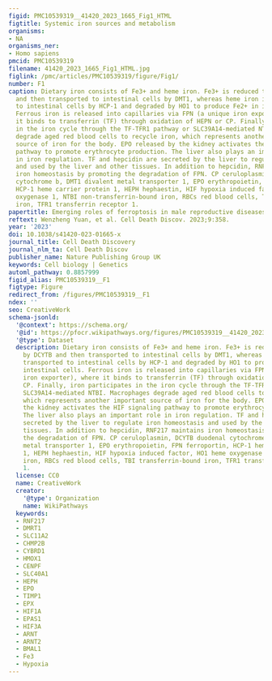 ```yaml
---
figid: PMC10539319__41420_2023_1665_Fig1_HTML
figtitle: Systemic iron sources and metabolism
organisms:
- NA
organisms_ner:
- Homo sapiens
pmcid: PMC10539319
filename: 41420_2023_1665_Fig1_HTML.jpg
figlink: /pmc/articles/PMC10539319/figure/Fig1/
number: F1
caption: Dietary iron consists of Fe3+ and heme iron. Fe3+ is reduced to Fe2+ by DCYTB
  and then transported to intestinal cells by DMT1, whereas heme iron is transported
  to intestinal cells by HCP-1 and degraded by HO1 to produce Fe2+ in intestinal cells.
  Ferrous iron is released into capillaries via FPN (a unique iron exporter), where
  it binds to transferrin (TF) through oxidation of HEPN or CP. Finally, iron participates
  in the iron cycle through the TF-TFR1 pathway or SLC39A14-mediated NTBI. Macrophages
  degrade aged red blood cells to recycle iron, which represents another important
  source of iron for the body. EPO released by the kidney activates the HIF signaling
  pathway to promote erythrocyte production. The liver also plays an important role
  in iron regulation. TF and hepcidin are secreted by the liver to regulate iron homeostasis
  and used by the liver and other tissues. In addition to hepcidin, RNF217 maintains
  iron homeostasis by promoting the degradation of FPN. CP ceruloplasmin, DCYTB duodenal
  cytochrome b, DMT1 divalent metal transporter 1, EPO erythropoietin, FPN ferroportin,
  HCP-1 heme carrier protein 1, HEPH hephaestin, HIF hypoxia induced factor, HO1 heme
  oxygenase 1, NTBI non-transferrin-bound iron, RBCs red blood cells, TBI transferrin-bound
  iron, TFR1 transferrin receptor 1.
papertitle: Emerging roles of ferroptosis in male reproductive diseases.
reftext: Wenzheng Yuan, et al. Cell Death Discov. 2023;9:358.
year: '2023'
doi: 10.1038/s41420-023-01665-x
journal_title: Cell Death Discovery
journal_nlm_ta: Cell Death Discov
publisher_name: Nature Publishing Group UK
keywords: Cell biology | Genetics
automl_pathway: 0.8857999
figid_alias: PMC10539319__F1
figtype: Figure
redirect_from: /figures/PMC10539319__F1
ndex: ''
seo: CreativeWork
schema-jsonld:
  '@context': https://schema.org/
  '@id': https://pfocr.wikipathways.org/figures/PMC10539319__41420_2023_1665_Fig1_HTML.html
  '@type': Dataset
  description: Dietary iron consists of Fe3+ and heme iron. Fe3+ is reduced to Fe2+
    by DCYTB and then transported to intestinal cells by DMT1, whereas heme iron is
    transported to intestinal cells by HCP-1 and degraded by HO1 to produce Fe2+ in
    intestinal cells. Ferrous iron is released into capillaries via FPN (a unique
    iron exporter), where it binds to transferrin (TF) through oxidation of HEPN or
    CP. Finally, iron participates in the iron cycle through the TF-TFR1 pathway or
    SLC39A14-mediated NTBI. Macrophages degrade aged red blood cells to recycle iron,
    which represents another important source of iron for the body. EPO released by
    the kidney activates the HIF signaling pathway to promote erythrocyte production.
    The liver also plays an important role in iron regulation. TF and hepcidin are
    secreted by the liver to regulate iron homeostasis and used by the liver and other
    tissues. In addition to hepcidin, RNF217 maintains iron homeostasis by promoting
    the degradation of FPN. CP ceruloplasmin, DCYTB duodenal cytochrome b, DMT1 divalent
    metal transporter 1, EPO erythropoietin, FPN ferroportin, HCP-1 heme carrier protein
    1, HEPH hephaestin, HIF hypoxia induced factor, HO1 heme oxygenase 1, NTBI non-transferrin-bound
    iron, RBCs red blood cells, TBI transferrin-bound iron, TFR1 transferrin receptor
    1.
  license: CC0
  name: CreativeWork
  creator:
    '@type': Organization
    name: WikiPathways
  keywords:
  - RNF217
  - DMRT1
  - SLC11A2
  - CHMP2B
  - CYBRD1
  - HMOX1
  - CENPF
  - SLC40A1
  - HEPH
  - EPO
  - TIMP1
  - EPX
  - HIF1A
  - EPAS1
  - HIF3A
  - ARNT
  - ARNT2
  - BMAL1
  - Fe3
  - Hypoxia
---
```

